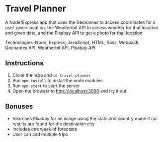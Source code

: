 # Travel Planner

A Node/Express app that uses the Geonames to access coordinates for a user-given location, the Weatherbit API to access weather for that location and given date, and the Pixabay API to get a photo for that location.

Technologies: Node, Express, JavaScript, HTML, Sass, Webpack, Geonames API, Weatherbit API, Pixabay API

## Instructions

1. Clone the repo and `cd travel-planner`
2. Run `npm install` to install the node modules
3. Run `npm start` to start the server
4. Open the browser to [http://localhost:3000](http://localhost:3000) and try it out!

## Bonuses

- Searches Pixabay for an image using the state and country name if no results are found for the destination city
- Includes one week of forecasts
- User can add multiple trips
